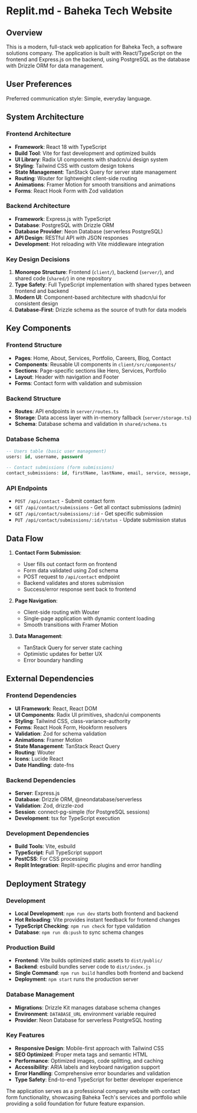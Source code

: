 # Replit.md - Baheka Tech Website

## Overview

This is a modern, full-stack web application for Baheka Tech, a software solutions company. The application is built with React/TypeScript on the frontend and Express.js on the backend, using PostgreSQL as the database with Drizzle ORM for data management.

## User Preferences

Preferred communication style: Simple, everyday language.

## System Architecture

### Frontend Architecture
- **Framework**: React 18 with TypeScript
- **Build Tool**: Vite for fast development and optimized builds
- **UI Library**: Radix UI components with shadcn/ui design system
- **Styling**: Tailwind CSS with custom design tokens
- **State Management**: TanStack Query for server state management
- **Routing**: Wouter for lightweight client-side routing
- **Animations**: Framer Motion for smooth transitions and animations
- **Forms**: React Hook Form with Zod validation

### Backend Architecture
- **Framework**: Express.js with TypeScript
- **Database**: PostgreSQL with Drizzle ORM
- **Database Provider**: Neon Database (serverless PostgreSQL)
- **API Design**: RESTful API with JSON responses
- **Development**: Hot reloading with Vite middleware integration

### Key Design Decisions
1. **Monorepo Structure**: Frontend (`client/`), backend (`server/`), and shared code (`shared/`) in one repository
2. **Type Safety**: Full TypeScript implementation with shared types between frontend and backend
3. **Modern UI**: Component-based architecture with shadcn/ui for consistent design
4. **Database-First**: Drizzle schema as the source of truth for data models

## Key Components

### Frontend Structure
- **Pages**: Home, About, Services, Portfolio, Careers, Blog, Contact
- **Components**: Reusable UI components in `client/src/components/`
- **Sections**: Page-specific sections like Hero, Services, Portfolio
- **Layout**: Header with navigation and Footer
- **Forms**: Contact form with validation and submission

### Backend Structure
- **Routes**: API endpoints in `server/routes.ts`
- **Storage**: Data access layer with in-memory fallback (`server/storage.ts`)
- **Schema**: Database schema and validation in `shared/schema.ts`

### Database Schema
```sql
-- Users table (basic user management)
users: id, username, password

-- Contact submissions (form submissions)
contact_submissions: id, firstName, lastName, email, service, message, createdAt, status
```

### API Endpoints
- `POST /api/contact` - Submit contact form
- `GET /api/contact/submissions` - Get all contact submissions (admin)
- `GET /api/contact/submissions/:id` - Get specific submission
- `PUT /api/contact/submissions/:id/status` - Update submission status

## Data Flow

1. **Contact Form Submission**:
   - User fills out contact form on frontend
   - Form data validated using Zod schema
   - POST request to `/api/contact` endpoint
   - Backend validates and stores submission
   - Success/error response sent back to frontend

2. **Page Navigation**:
   - Client-side routing with Wouter
   - Single-page application with dynamic content loading
   - Smooth transitions with Framer Motion

3. **Data Management**:
   - TanStack Query for server state caching
   - Optimistic updates for better UX
   - Error boundary handling

## External Dependencies

### Frontend Dependencies
- **UI Framework**: React, React DOM
- **UI Components**: Radix UI primitives, shadcn/ui components
- **Styling**: Tailwind CSS, class-variance-authority
- **Forms**: React Hook Form, Hookform resolvers
- **Validation**: Zod for schema validation
- **Animations**: Framer Motion
- **State Management**: TanStack React Query
- **Routing**: Wouter
- **Icons**: Lucide React
- **Date Handling**: date-fns

### Backend Dependencies
- **Server**: Express.js
- **Database**: Drizzle ORM, @neondatabase/serverless
- **Validation**: Zod, drizzle-zod
- **Session**: connect-pg-simple (for PostgreSQL sessions)
- **Development**: tsx for TypeScript execution

### Development Dependencies
- **Build Tools**: Vite, esbuild
- **TypeScript**: Full TypeScript support
- **PostCSS**: For CSS processing
- **Replit Integration**: Replit-specific plugins and error handling

## Deployment Strategy

### Development
- **Local Development**: `npm run dev` starts both frontend and backend
- **Hot Reloading**: Vite provides instant feedback for frontend changes
- **TypeScript Checking**: `npm run check` for type validation
- **Database**: `npm run db:push` to sync schema changes

### Production Build
- **Frontend**: Vite builds optimized static assets to `dist/public/`
- **Backend**: esbuild bundles server code to `dist/index.js`
- **Single Command**: `npm run build` handles both frontend and backend
- **Deployment**: `npm start` runs the production server

### Database Management
- **Migrations**: Drizzle Kit manages database schema changes
- **Environment**: `DATABASE_URL` environment variable required
- **Provider**: Neon Database for serverless PostgreSQL hosting

### Key Features
- **Responsive Design**: Mobile-first approach with Tailwind CSS
- **SEO Optimized**: Proper meta tags and semantic HTML
- **Performance**: Optimized images, code splitting, and caching
- **Accessibility**: ARIA labels and keyboard navigation support
- **Error Handling**: Comprehensive error boundaries and validation
- **Type Safety**: End-to-end TypeScript for better developer experience

The application serves as a professional company website with contact form functionality, showcasing Baheka Tech's services and portfolio while providing a solid foundation for future feature expansion.